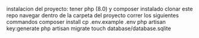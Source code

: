 instalacion del proyecto:
tener php (8.0) y composer instalado
clonar este repo
navegar dentro de la carpeta del proyecto
correr los siguientes commandos
    composer install
    cp .env.example .env
    php artisan key:generate
    php artisan migrate
    touch database/database.sqlite

